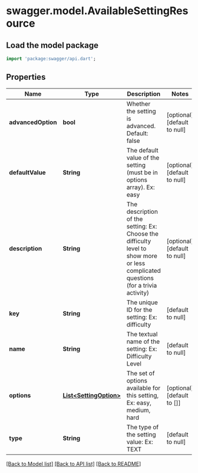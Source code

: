 # swagger.model.AvailableSettingResource

## Load the model package
```dart
import 'package:swagger/api.dart';
```

## Properties
Name | Type | Description | Notes
------------ | ------------- | ------------- | -------------
**advancedOption** | **bool** | Whether the setting is advanced. Default: false | [optional] [default to null]
**defaultValue** | **String** | The default value of the setting (must be in options array). Ex: easy | [optional] [default to null]
**description** | **String** | The description of the setting: Ex: Choose the difficulty level to show more or less complicated questions (for a trivia activity) | [optional] [default to null]
**key** | **String** | The unique ID for the setting: Ex: difficulty | [default to null]
**name** | **String** | The textual name of the setting: Ex: Difficulty Level | [default to null]
**options** | [**List&lt;SettingOption&gt;**](SettingOption.md) | The set of options available for this setting, Ex: easy, medium, hard | [optional] [default to []]
**type** | **String** | The type of the setting value: Ex: TEXT | [default to null]

[[Back to Model list]](../README.md#documentation-for-models) [[Back to API list]](../README.md#documentation-for-api-endpoints) [[Back to README]](../README.md)


